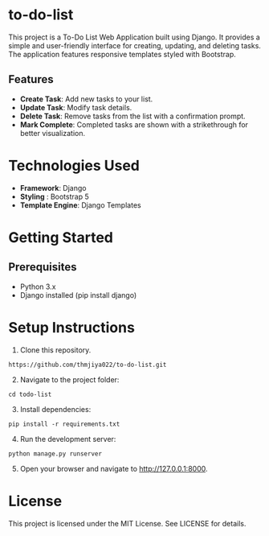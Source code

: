 # to-do-list

This project is a To-Do List Web Application built using Django. It provides a simple and user-friendly interface for creating, updating, and deleting tasks. The application features responsive templates styled with Bootstrap.

## Features

- __Create Task__: Add new tasks to your list.
- __Update Task__: Modify task details.
- __Delete Task__: Remove tasks from the list with a confirmation prompt.
- __Mark Complete__: Completed tasks are shown with a strikethrough for better visualization.

# Technologies Used

- __Framework__: Django
- __Styling__ : Bootstrap 5
- __Template Engine__: Django Templates

# Getting Started
## Prerequisites
- Python 3.x
- Django installed (pip install django)

# Setup Instructions
1. Clone this repository.
```
https://github.com/thmjiya022/to-do-list.git
```

2. Navigate to the project folder:
```
cd todo-list
```

3. Install dependencies:
```
pip install -r requirements.txt
```

4. Run the development server:
```
python manage.py runserver
```

5. Open your browser and navigate to http://127.0.0.1:8000.

# License
This project is licensed under the MIT License. See LICENSE for details.